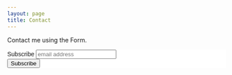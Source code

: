```yaml
---
layout: page
title: Contact
---
```


Contact me using the Form.

<!-- Begin Mailchimp Signup Form -->
<link href="//cdn-images.mailchimp.com/embedcode/slim-10_7.css" rel="stylesheet" type="text/css">
<style type="text/css">
	#mc_embed_signup{background:#fff; clear:left; font:14px Helvetica,Arial,sans-serif; }
	/* Add your own Mailchimp form style overrides in your site stylesheet or in this style block.
	   We recommend moving this block and the preceding CSS link to the HEAD of your HTML file. */
</style>
<div id="mc_embed_signup">
<form action="https://techwritersnation.us7.list-manage.com/subscribe/post?u=4122c7201b4dbf9478bde451d&amp;id=d7ffb4514c" method="post" id="mc-embedded-subscribe-form" name="mc-embedded-subscribe-form" class="validate" target="_blank" novalidate>
    <div id="mc_embed_signup_scroll">
	<label for="mce-EMAIL">Subscribe</label>
	<input type="email" value="" name="EMAIL" class="email" id="mce-EMAIL" placeholder="email address" required>
    <!-- real people should not fill this in and expect good things - do not remove this or risk form bot signups-->
    <div style="position: absolute; left: -5000px;" aria-hidden="true"><input type="text" name="b_4122c7201b4dbf9478bde451d_d7ffb4514c" tabindex="-1" value=""></div>
    <div class="clear"><input type="submit" value="Subscribe" name="subscribe" id="mc-embedded-subscribe" class="button"></div>
    </div>
</form>
</div>

<!--End mc_embed_signup-->
